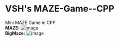 # VSH's MAZE-Game--CPP
Mini MAZE Game in CPP<br>
<b>MAZE:</b>
![image](https://user-images.githubusercontent.com/127186112/236303923-7cfbbcd7-7b09-4b03-a98d-2e0aea4a5fcc.png)
<br>
<b>BigMaze:</b>
![image](https://user-images.githubusercontent.com/127186112/236450696-93a41643-f0aa-4cdd-ada2-d47c64d1ea67.png)
